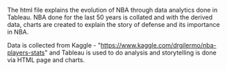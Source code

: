 The html file explains the evolution of NBA through data analytics done in Tableau. NBA done for the last 50 years is collated and with the derived data, charts are created to explain the story of defense and its importance in NBA.

Data is collected from Kaggle - "https://www.kaggle.com/drgilermo/nba-players-stats" and Tableau is used to do analysis and storytelling is done via HTML page and charts.